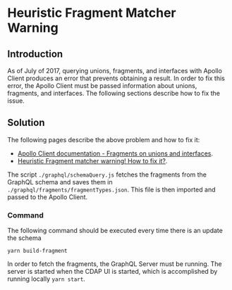 # Heuristic Fragment Matcher Warning

## Introduction

As of July of 2017, querying unions, fragments, and interfaces with Apollo Client produces an error that prevents obtaining a result. In order to fix this error, the Apollo Client must be passed information about unions, fragments, and interfaces. The following sections describe how to fix the issue.

## Solution

The following pages describe the above problem and how to fix it:

- [Apollo Client documentation - Fragments on unions and interfaces](https://www.apollographql.com/docs/react/advanced/fragments/#fragments-on-unions-and-interfaces).
- [Heuristic Fragment matcher warning! How to fix it?](https://medium.com/commutatus/whats-going-on-with-the-heuristic-fragment-matcher-in-graphql-apollo-client-e721075e92be).

The script `./graphql/schemaQuery.js` fetches the fragments from the GraphQL schema and saves them in `./graphql/fragments/fragmentTypes.json`. This file is then imported and passed to the Apollo Client.

### Command

The following command should be executed every time there is an update the schema

`yarn build-fragment`

In order to fetch the fragments, the GraphQL Server must be running. The server is started when the CDAP UI is started, which is accomplished by running locally `yarn start`.
